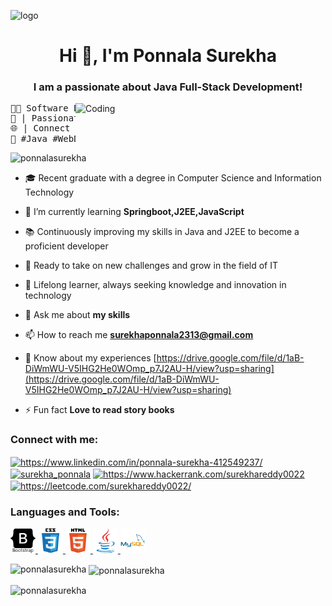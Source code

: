 ![logo](https://github.com/ponnalasurekha/ponnalasurekha/blob/main/Blue%20Yellow%20Futuristic%20Virtual%20Technology%20Blog%20Banner.png)
<h1 align="center">Hi 👋, I'm Ponnala Surekha</h1>
<h3 align="center">I am a passionate about Java Full-Stack Development!</h3>
<img align="right" alt="Coding" width="400" src="https://mir-s3-cdn-cf.behance.net/project_modules/disp/601014116770475.6068beff4640a.gif">
<pre>👩‍💻 Software Developer | Java | J2EE | Web | Fresher in IT 
🌱 | Passionate about coding and learning.
🌐 | Connect with me to explore the world of development! 
🚀 #Java #WebDevelopment #CodingNewbie
</pre>
<p align="left"> <img src="https://komarev.com/ghpvc/?username=ponnalasurekha&label=Profile%20views&color=0e75b6&style=flat" alt="ponnalasurekha" /> </p>

- 🎓 Recent graduate with a degree in Computer Science and Information Technology
  
- 🌱 I’m currently learning **Springboot,J2EE,JavaScript**
  
- 📚 Continuously improving my skills in Java and J2EE to become a proficient developer
  
- 🌟 Ready to take on new challenges and grow in the field of IT
  
- 📖 Lifelong learner, always seeking knowledge and innovation in technology

- 💬 Ask me about **my skills**

- 📫 How to reach me **surekhaponnala2313@gmail.com**

- 📄 Know about my experiences [https://drive.google.com/file/d/1aB-DiWmWU-V5IHG2He0WOmp_p7J2AU-H/view?usp=sharing](https://drive.google.com/file/d/1aB-DiWmWU-V5IHG2He0WOmp_p7J2AU-H/view?usp=sharing)

- ⚡ Fun fact **Love to read story books**

<h3 align="left">Connect with me:</h3>
<p align="left">
<a href="https://www.linkedin.com/in/ponnala-surekha-412549237/" target="blank"><img align="center" src="https://raw.githubusercontent.com/rahuldkjain/github-profile-readme-generator/master/src/images/icons/Social/linked-in-alt.svg" alt="https://www.linkedin.com/in/ponnala-surekha-412549237/" height="30" width="40" /></a>
<a href="https://instagram.com/surekha_ponnala" target="blank"><img align="center" src="https://raw.githubusercontent.com/rahuldkjain/github-profile-readme-generator/master/src/images/icons/Social/instagram.svg" alt="surekha_ponnala" height="30" width="40" /></a>
<a href="https://www.hackerrank.com/https://www.hackerrank.com/surekhareddy0022" target="blank"><img align="center" src="https://raw.githubusercontent.com/rahuldkjain/github-profile-readme-generator/master/src/images/icons/Social/hackerrank.svg" alt="https://www.hackerrank.com/surekhareddy0022" height="30" width="40" /></a>
<a href="https://www.leetcode.com/https://leetcode.com/surekhareddy0022/" target="blank"><img align="center" src="https://raw.githubusercontent.com/rahuldkjain/github-profile-readme-generator/master/src/images/icons/Social/leet-code.svg" alt="https://leetcode.com/surekhareddy0022/" height="30" width="40" /></a>
</p>

<h3 align="left">Languages and Tools:</h3>
<p align="left"> <a href="https://getbootstrap.com" target="_blank" rel="noreferrer"> <img src="https://raw.githubusercontent.com/devicons/devicon/master/icons/bootstrap/bootstrap-plain-wordmark.svg" alt="bootstrap" width="40" height="40"/> </a> <a href="https://www.w3schools.com/css/" target="_blank" rel="noreferrer"> <img src="https://raw.githubusercontent.com/devicons/devicon/master/icons/css3/css3-original-wordmark.svg" alt="css3" width="40" height="40"/> </a> <a href="https://www.w3.org/html/" target="_blank" rel="noreferrer"> <img src="https://raw.githubusercontent.com/devicons/devicon/master/icons/html5/html5-original-wordmark.svg" alt="html5" width="40" height="40"/> </a> <a href="https://www.java.com" target="_blank" rel="noreferrer"> <img src="https://raw.githubusercontent.com/devicons/devicon/master/icons/java/java-original.svg" alt="java" width="40" height="40"/> </a> <a href="https://www.mysql.com/" target="_blank" rel="noreferrer"> <img src="https://raw.githubusercontent.com/devicons/devicon/master/icons/mysql/mysql-original-wordmark.svg" alt="mysql" width="40" height="40"/> </a> </p>

<p><img align="left" src="https://github-readme-stats.vercel.app/api/top-langs?username=ponnalasurekha&show_icons=true&locale=en&layout=compact" alt="ponnalasurekha" /></p>

<p>&nbsp;<img align="center" src="https://github-readme-stats.vercel.app/api?username=ponnalasurekha&show_icons=true&locale=en" alt="ponnalasurekha" /></p>

<p><img align="center" src="https://github-readme-streak-stats.herokuapp.com/?user=ponnalasurekha&" alt="ponnalasurekha" /></p>


